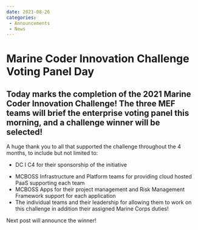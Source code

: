 ```yaml
---
date: 2021-08-26
categories: 
 - Announcements
 - News
---
```


# Marine Coder Innovation Challenge Voting Panel Day
## Today marks the completion of the 2021 Marine Coder Innovation Challenge!  The three MEF teams will brief the enterprise voting panel this morning, and a challenge winner will be selected!
 A huge thank you to all that supported the challenge throughout the 4 months, to include but not limited to: 
  * DC I C4 for their sponsorship of the initiative
<!-- more -->
  * MCBOSS Infrastructure and Platform teams for providing cloud hosted PaaS supporting each team
  * MCBOSS Apps for their project management and Risk Management Framework support for each application
  * The individual teams and their leadership for allowing them to work on this challenge in addition their assigned Marine Corps duties!

Next post will announce the winner!
